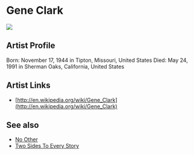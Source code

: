 # Gene Clark

![](../../asssets/artists/Gene_Clark.png)

## Artist Profile

Born: November 17, 1944 in Tipton, Missouri, United States 
Died: May 24, 1991 in Sherman Oaks, California, United States 
 

## Artist Links

- [http://en.wikipedia.org/wiki/Gene_Clark](http://en.wikipedia.org/wiki/Gene_Clark)


## See also

- [No Other](Gene_Clark-No_Other.md)
- [Two Sides To Every Story](Gene_Clark-Two_Sides_To_Every_Story.md)
